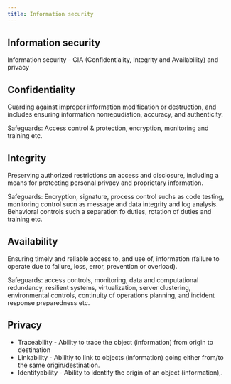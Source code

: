 ```yaml
---
title: Information security
---
```


## Information security
Information security - CIA (Confidentiality, Integrity and Availability) and privacy

## Confidentiality
Guarding against improper information modification or destruction, and includes ensuring information nonrepudiation, accuracy, and authenticity.

Safeguards: Access control & protection, encryption, monitoring and training etc.

## Integrity
Preserving authorized restrictions on access and disclosure, including a means for protecting personal privacy and proprietary information.

Safeguards: Encryption, signature, process control suchs as code testing, monitoring control sucn as message and data integrity and log analysis. Behavioral controls such a separation fo duties, rotation of duties and training etc.

## Availability 
Ensuring timely and reliable access to, and use of, information (failure to operate due to failure, loss, error, prevention or overload).  

Safeguards: access controls, monitoring, data and computational redundancy, resilient systems, virtualization, server clustering, environmental controls, continuity of operations planning, and incident response preparedness etc.

## Privacy
* Traceability - Ability to trace the object (information) from origin to destination
* Linkability - Abilltiy to link to objects (information) going either from/to the same origin/destination.  
* Identifyability - Ability to identify the origin of an object (information),. 
